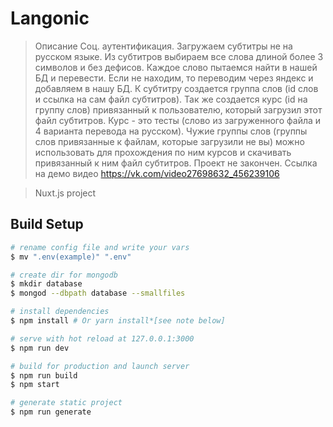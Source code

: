 # Langonic

> Описание
Соц. аутентификация. Загружаем субтитры не на русском языке. Из субтитров выбираем все слова длиной более 3 символов и без дефисов. Каждое слово пытаемся найти в нашей БД и перевести. Если не находим, то переводим через яндекс и добавляем в нашу БД. К субтитру создается группа слов (id слов и ссылка на сам файл субтитров). Так же создается курс (id на группу слов) привязанный к пользователю, который загрузил этот файл субтитров. Курс - это тесты (слово из загруженного файла и 4 варианта перевода на русском). Чужие группы слов (группы слов привязанные к файлам, которые загрузили не вы) можно использовать для прохождения по ним курсов и скачивать привязанный к ним файл субтитров. Проект не закончен. Ссылка на демо видео https://vk.com/video27698632_456239106


> Nuxt.js project

## Build Setup

``` bash
# rename config file and write your vars
$ mv ".env(example)" ".env"

# create dir for mongodb
$ mkdir database
$ mongod --dbpath database --smallfiles

# install dependencies
$ npm install # Or yarn install*[see note below]

# serve with hot reload at 127.0.0.1:3000
$ npm run dev

# build for production and launch server
$ npm run build
$ npm start

# generate static project
$ npm run generate
```
